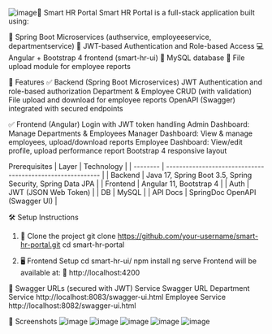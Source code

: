 ![image](https://github.com/user-attachments/assets/c5a41470-b5dd-4b90-a77f-e2052729ae6f)📘 Smart HR Portal
Smart HR Portal is a full-stack application built using:

  🧩 Spring Boot Microservices (authservice, employeeservice, departmentservice)
  🧠 JWT-based Authentication and Role-based Access
  💻 Angular + Bootstrap 4 frontend (smart-hr-ui)
  💾 MySQL database
  📂 File upload module for employee reports

🚀 Features
✅ Backend (Spring Boot Microservices)
  JWT Authentication and role-based authorization
  Department & Employee CRUD (with validation)
  File upload and download for employee reports
  OpenAPI (Swagger) integrated with secured endpoints

✅ Frontend (Angular)
  Login with JWT token handling
  Admin Dashboard:
  Manage Departments & Employees
  Manager Dashboard:
  View & manage employees, upload/download reports
  Employee Dashboard:
  View/edit profile, upload performance report
  Bootstrap 4 responsive layout
  
  Prerequisites
| Layer    | Technology                                                 |
| -------- | ---------------------------------------------------------- |
| Backend  | Java 17, Spring Boot 3.5, Spring Security, Spring Data JPA |
| Frontend | Angular 11, Bootstrap 4                                    |
| Auth     | JWT (JSON Web Token)                                       |
| DB       | MySQL                                                      |
| API Docs | SpringDoc OpenAPI (Swagger UI)                             |

🛠️ Setup Instructions
1. 🔌 Clone the project
      git clone https://github.com/your-username/smart-hr-portal.git
      cd smart-hr-portal
   
2. 🖥️ Frontend Setup
    cd smart-hr-ui/
    npm install
    ng serve
    Frontend will be available at:
    📍 http://localhost:4200

🔐 Swagger URLs (secured with JWT)
    Service	Swagger URL
    Department Service	http://localhost:8083/swagger-ui.html
    Employee Service	http://localhost:8082/swagger-ui.html

📸 Screenshots 
![image](https://github.com/user-attachments/assets/c38aa97d-1933-4089-8156-9c22b7d7f84f)
![image](https://github.com/user-attachments/assets/7746ff16-7d09-47fe-b786-b29f80e3c6fc)
![image](https://github.com/user-attachments/assets/d922fe78-4ec5-4304-a0ab-e541bf77d40a)
![image](https://github.com/user-attachments/assets/c4a46866-65e6-4cf0-9bd6-95d0031eb18b)
![image](https://github.com/user-attachments/assets/f53025f4-ad9d-40bd-bb2e-47b7ed20b16d)





